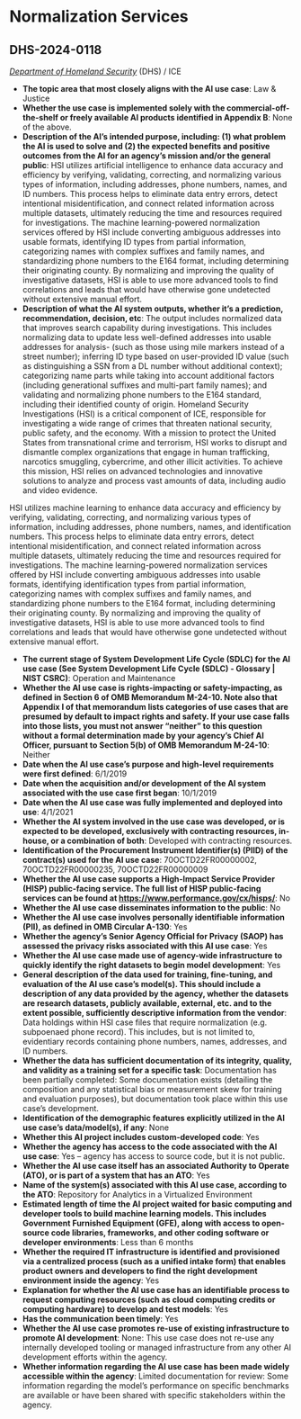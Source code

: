 # Normalization Services
## DHS-2024-0118
_[Department of Homeland Security](<../3_agency/Department of Homeland Security.md>)_ (DHS) / ICE


+ **The topic area that most closely aligns with the AI use case**: Law & Justice
+ **Whether the use case is implemented solely with the commercial-off-the-shelf or freely available AI products identified in Appendix B**: None of the above.
+ **Description of the AI’s intended purpose, including: (1) what problem the AI is used to solve and (2) the expected benefits and positive outcomes from the AI for an agency’s mission and/or the general public**: HSI utilizes artificial intelligence to enhance data accuracy and efficiency by verifying, validating, correcting, and normalizing various types of information, including addresses, phone numbers, names, and ID numbers. This process helps to eliminate data entry errors, detect intentional misidentification, and connect related information across multiple datasets, ultimately reducing the time and resources required for investigations. The machine learning-powered normalization services offered by HSI include converting ambiguous addresses into usable formats, identifying ID types from partial information, categorizing names with complex suffixes and family names, and standardizing phone numbers to the E164 format, including determining their originating county. By normalizing and improving the quality of investigative datasets, HSI is able to use more advanced tools to find correlations and leads that would have otherwise gone undetected without extensive manual effort.
+ **Description of what the AI system outputs, whether it’s a prediction, recommendation, decision, etc**: The output includes normalized data that improves search capability during investigations. This includes normalizing data to update less well-defined addresses into usable addresses for analysis- (such as those using mile markers instead of a street number); inferring ID type based on user-provided ID value (such as distinguishing a SSN from a DL number without additional context); categorizing name parts while taking into account additional factors (including generational suffixes and multi-part family names); and validating and normalizing phone numbers to the E164 standard, including their identified county of origin.
Homeland Security Investigations (HSI) is a critical component of ICE, responsible for investigating a wide range of crimes that threaten national security, public safety, and the economy. With a mission to protect the United States from transnational crime and terrorism, HSI works to disrupt and dismantle complex organizations that engage in human trafficking, narcotics smuggling, cybercrime, and other illicit activities. To achieve this mission, HSI relies on advanced technologies and innovative solutions to analyze and process vast amounts of data, including audio and video evidence. 

HSI utilizes machine learning to enhance data accuracy and efficiency by verifying, validating, correcting, and normalizing various types of information, including addresses, phone numbers, names, and identification numbers. This process helps to eliminate data entry errors, detect intentional misidentification, and connect related information across multiple datasets, ultimately reducing the time and resources required for investigations. The machine learning-powered normalization services offered by HSI include converting ambiguous addresses into usable formats, identifying identification types from partial information, categorizing names with complex suffixes and family names, and standardizing phone numbers to the E164 format, including determining their originating county. By normalizing and improving the quality of investigative datasets, HSI is able to use more advanced tools to find correlations and leads that would have otherwise gone undetected without extensive manual effort. 
+ **The current stage of System Development Life Cycle (SDLC) for the AI use case (See System Development Life Cycle (SDLC) - Glossary | NIST CSRC)**: Operation and Maintenance
+ **Whether the AI use case is rights-impacting or safety-impacting, as defined in Section 6 of OMB Memorandum M-24-10. Note also that Appendix I of that memorandum lists categories of use cases that are presumed by default to impact rights and safety. If your use case falls into those lists, you must not answer “neither” to this question without a formal determination made by your agency’s Chief AI Officer, pursuant to Section 5(b) of OMB Memorandum M-24-10**: Neither
+ **Date when the AI use case’s purpose and high-level requirements were first defined**: 6/1/2019
+ **Date when the acquisition and/or development of the AI system associated with the use case first began**: 10/1/2019
+ **Date when the AI use case was fully implemented and deployed into use**: 4/1/2021
+ **Whether the AI system involved in the use case was developed, or is expected to be developed, exclusively with contracting resources, in-house, or a combination of both**: Developed with contracting resources.
+ **Identification of the Procurement Instrument Identifier(s) (PIID) of the contract(s) used for the AI use case**: 70OCTD22FR00000002, 70OCTD22FR00000235, 70OCTD22FR00000009
+ **Whether the AI use case supports a High-Impact Service Provider (HISP) public-facing service. The full list of HISP public-facing services can be found at https://www.performance.gov/cx/hisps/**: No
+ **Whether the AI use case disseminates information to the public**: No
+ **Whether the AI use case involves personally identifiable information (PII), as defined in OMB Circular A-130**: Yes
+ **Whether the agency’s Senior Agency Official for Privacy (SAOP) has assessed the privacy risks associated with this AI use case**: Yes
+ **Whether the AI use case made use of agency-wide infrastructure to quickly identify the right datasets to begin model development**: Yes
+ **General description of the data used for training, fine-tuning, and evaluation of the AI use case’s model(s). This should include a description of any data provided by the agency, whether the datasets are research datasets, publicly available, external, etc. and to the extent possible, sufficiently descriptive information from the vendor**: Data holdings within HSI case files that require normalization (e.g. subpoenaed phone record). This includes, but is not limited to, evidentiary records containing phone numbers, names, addresses, and ID numbers.
+ **Whether the data has sufficient documentation of its integrity, quality, and validity as a training set for a specific task**: Documentation has been partially completed: Some documentation exists (detailing the composition and any statistical bias or measurement skew for training and evaluation purposes), but documentation took place within this use case’s development.
+ **Identification of the demographic features explicitly utilized in the AI use case’s data/model(s), if any**: None
+ **Whether this AI project includes custom-developed code**: Yes
+ **Whether the agency has access to the code associated with the AI use case**: Yes – agency has access to source code, but it is not public.
+ **Whether the AI use case itself has an associated Authority to Operate (ATO), or is part of a system that has an ATO**: Yes
+ **Name of the system(s) associated with this AI use case, according to the ATO**: Repository for Analytics in a Virtualized Environment
+ **Estimated length of time the AI project waited for basic computing and developer tools to build machine learning models. This includes Government Furnished Equipment (GFE), along with access to open-source code libraries, frameworks, and other coding software or developer environments**: Less than 6 months
+ **Whether the required IT infrastructure is identified and provisioned via a centralized process (such as a unified intake form) that enables product owners and developers to find the right development environment inside the agency**: Yes
+ **Explanation for whether the AI use case has an identifiable process to request computing resources (such as cloud computing credits or computing hardware) to develop and test models**: Yes
+ **Has the communication been timely**: Yes
+ **Whether the AI use case promotes re-use of existing infrastructure to promote AI development**: None: This use case does not re-use any internally developed tooling or managed infrastructure from any other AI development efforts within the agency.
+ **Whether information regarding the AI use case has been made widely accessible within the agency**: Limited documentation for review: Some information regarding the model’s performance on specific benchmarks are available or have been shared with specific stakeholders within the agency.